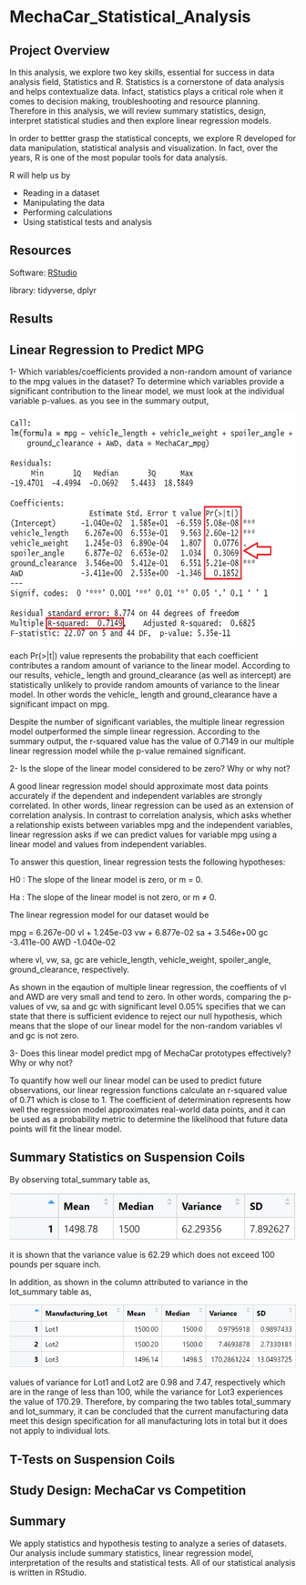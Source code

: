 # MechaCar_Statistical_Analysis

## Project Overview
In this analysis, we explore two key skills, essential for success in data analysis field, Statistics and R. Statistics is a cornerstone of data analysis and helps contextualize data.
Infact, statistics plays a critical role when it comes to decision making, troubleshooting and resource planning. Therefore in this analysis, we will review summary statistics, design, interpret statistical studies and then explore linear regression models.

In order to bettter grasp the statistical concepts, we explore R developed for data manipulation, statistical analysis and visualization. In fact, over the years, R is one of the most popular tools for data analysis.

R will help us by
- Reading in a dataset
- Manipulating the data
- Performing calculations
- Using statistical tests and analysis 


## Resources
Software: [RStudio](https://cran.r-project.org/mirrors.html)

library: tidyverse, dplyr

## Results

## Linear Regression to Predict MPG
1- Which variables/coefficients provided a non-random amount of variance to the mpg values in the dataset?
To determine which variables provide a significant contribution to the linear model, we must look at the individual variable p-values.
as you see in the summary output, 





<img src="https://github.com/halmasieh/MechaCar_Statistical_Analysis/blob/main/D1-summary-output.PNG" width="600" height="400"  />





each Pr(>|t|) value represents the probability that each coefficient contributes a random amount of variance to the linear model. According to our results, vehicle_ length and ground_clearance (as well as intercept) are statistically unlikely to provide random amounts of variance to the linear model. In other words the vehicle_ length and ground_clearance have a significant impact on mpg. 

Despite the number of significant variables, the multiple linear regression model outperformed the simple linear regression. According to the summary output, the r-squared value has the value of 0.7149 in our multiple linear regression model while the p-value remained significant.


2- Is the slope of the linear model considered to be zero? Why or why not?

A good linear regression model should approximate most data points accurately if the dependent and independent variables are strongly correlated. In other words, linear regression can be used as an extension of correlation analysis. In contrast to correlation analysis, which asks whether a relationship exists between variables mpg and the independent variables, linear regression asks if we can predict values for variable mpg using a linear model and values from independent variables.

To answer this question, linear regression tests the following hypotheses:

H0 : The slope of the linear model is zero, or m = 0.

Ha : The slope of the linear model is not zero, or m ≠ 0.

The linear regression model for our dataset would be

mpg = 6.267e-00 vl + 1.245e-03 vw + 6.877e-02 sa + 3.546e+00 gc -3.411e-00 AWD -1.040e-02

where vl, vw, sa, gc are vehicle_length, vehicle_weight, spoiler_angle, ground_clearance, respectively.


As shown in the eqaution of multiple linear regression, the coeffients of vl and AWD are very small and tend to zero. In other words, comparing the p-values of vw, sa and gc with significant level 0.05% specifies that we can state that there is sufficient evidence to reject our null hypothesis, which means that the slope of our linear model for the non-random variables vl and gc is not zero.  

3- Does this linear model predict mpg of MechaCar prototypes effectively? Why or why not?

To quantify how well our linear model can be used to predict future observations, our linear regression functions calculate an r-squared value of 0.71 which is close to 1. The coefficient of determination represents how well the regression model approximates real-world data points, and it can be used as a probability metric to determine the likelihood that future data points will fit the linear model.

## Summary Statistics on Suspension Coils
By observing total_summary table as,






<img src="https://github.com/halmasieh/MechaCar_Statistical_Analysis/blob/main/total_summary.PNG"  />






it is shown that the variance value is 62.29 which does not exceed 100 pounds per square inch. 

In addition, as shown in the column attributed to variance in the lot_summary table as,






<img src="https://github.com/halmasieh/MechaCar_Statistical_Analysis/blob/main/lot_summary.PNG" />






values of variance for Lot1 and Lot2 are 0.98 and 7.47, respectively which are in the range of less than 100, while the variance for Lot3 experiences the value of 170.29.
Therefore, by comparing the two tables total_summary and lot_summary, it can be concluded that the current manufacturing data meet this design specification for all manufacturing lots in total but it does not apply to individual lots. 






## T-Tests on Suspension Coils





## Study Design: MechaCar vs Competition

## Summary
We apply statistics and hypothesis testing to analyze a series of datasets. Our analysis include summary statistics, linear regression model, interpretation of the results and statistical tests. All of our statistical analysis is written in RStudio.
